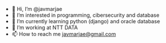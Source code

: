 - 👋 Hi, I’m @javmarjae
- 👀 I’m interested in programming, cibersecurity and database
- 🌱 I’m currently learning python (django) and oracle database
- 💞️ I’m working at NTT DATA
- 📫 How to reach me javmarjae@gmail.com

<!---
javmarjae/javmarjae is a ✨ special ✨ repository because its `README.md` (this file) appears on your GitHub profile.
You can click the Preview link to take a look at your changes.
--->
